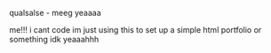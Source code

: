 qualsalse - meeg                        yeaaaa

me!!!
i cant code im just using this to set up a simple html portfolio or something idk yeaaahhh
